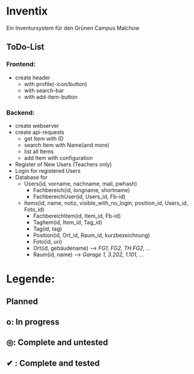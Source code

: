 # Inventix

Ein Inventursystem für den Grünen Campus Malchow


## ToDo-List ##
	
### Frontend: ###
* create header
	* with profile(-icon/button)
	* with search-bar
	* with add-item-button

### Backend: ###
* create webserver
* create api-requests
	* get Item with ID
	* search Item with Name(and more)
	* list all Items
	* add Item with configuration
* Register of New Users (Teachers only)
* Login for registered Users
* Database for
	* Users(id, vorname, nachname, mail, pwhash)
		* Fachbereich(id, longname, shortname)
		* FachbereichUser(id, Users_id, Fb-id)
	* Items(id, name, notiz, visible_with_no_login, position_id, Users_id, Foto_id)
		* FachbereichItem(id, Item_id, Fb-id)
		* TagItem(id, Item_id, Tag_id)
		* Tag(id, tag)
		* Position(id, Ort_id, Raum_id, kurzbezeichnung)
		* Foto(id, uri)
		* Ort(id, gebäudename) 	--> _FG1, FG2, TH FG2, ..._
		* Raum(id, name) 		--> _Garage 1, 3.202, 1.101, ..._








# Legende: #
##    Planned ##
## o: In progress ##
## ◎: Complete and untested ##
## ✔  : Complete and tested ##
